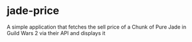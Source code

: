 # jade-price
A simple application that fetches the sell price of a Chunk of Pure Jade in Guild Wars 2 via their API and displays it
